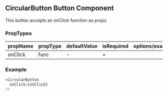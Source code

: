 ## CircularButton Button Component

This button accepts an onClick function as props

### PropTypes

| propName | propType | defaultValue | isRequired | options/example |
|----------|----------|--------------|------------|---------|
| onClick     | func   | -      | +          |  |



### Example

``` js
<CircularButton
  onClick={onClick}
/>
```
